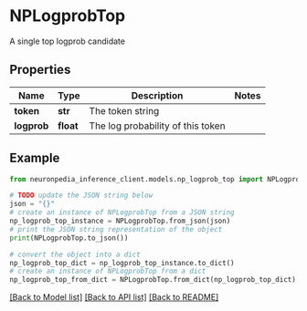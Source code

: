 # NPLogprobTop

A single top logprob candidate

## Properties

Name | Type | Description | Notes
------------ | ------------- | ------------- | -------------
**token** | **str** | The token string | 
**logprob** | **float** | The log probability of this token | 

## Example

```python
from neuronpedia_inference_client.models.np_logprob_top import NPLogprobTop

# TODO update the JSON string below
json = "{}"
# create an instance of NPLogprobTop from a JSON string
np_logprob_top_instance = NPLogprobTop.from_json(json)
# print the JSON string representation of the object
print(NPLogprobTop.to_json())

# convert the object into a dict
np_logprob_top_dict = np_logprob_top_instance.to_dict()
# create an instance of NPLogprobTop from a dict
np_logprob_top_from_dict = NPLogprobTop.from_dict(np_logprob_top_dict)
```
[[Back to Model list]](../README.md#documentation-for-models) [[Back to API list]](../README.md#documentation-for-api-endpoints) [[Back to README]](../README.md)



